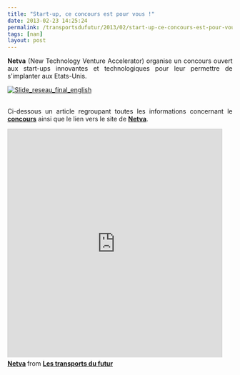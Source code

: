```yaml
---
title: "Start-up, ce concours est pour vous !"
date: 2013-02-23 14:25:24
permalink: /transportsdufutur/2013/02/start-up-ce-concours-est-pour-vous.html
tags: [nan]
layout: post
---
```


<p style="text-align: justify;"><strong>Netva</strong> (New Technology Venture Accelerator) organise un concours ouvert aux start-ups innovantes et technologiques pour leur permettre de s'implanter aux Etats-Unis.</p> <p style="text-align: justify;"> <a class="asset-img-link" href="https://gabrielplassat.github.io/transportsdufutur/wp-content/uploads/sites/6/old/6a0120a66d2ad4970b017c370c63e3970b-pi.jpg" style="display: inline;"><img rel="lightbox[]" alt="Slide_reseau_final_english" border="0" class="asset  asset-image at-xid-6a0120a66d2ad4970b017c370c63e3970b image-full" src="/wp-content/uploads/sites/6/old/6a0120a66d2ad4970b017c370c63e3970b-800wi.jpg" title="Slide_reseau_final_english" /></a><br /><br /></p> <p style="text-align: justify;">Ci-dessous un article regroupant toutes les informations concernant le <a href="http://www.netvafrance.com/index.php?option=com_content&view=article&id=45&Itemid=1028&lang=en" target="_blank"><strong>concours</strong></a> ainsi que le lien vers le site de <a href="http://www.netvafrance.com" target="_blank"><strong>Netva</strong></a>. </p>  <!--more-->   <iframe frameborder="0" height="511" marginheight="0" marginwidth="0" scrolling="no" src="http://www.slideshare.net/slideshow/embed_code/16716683" style="border: 1px solid #CCC; border-width: 1px 1px 0; margin-bottom: 5px;" width="479"> </iframe> <div style="margin-bottom: 5px;"> <strong> <a href="http://www.slideshare.net/transportsdufutur/netva" target="_blank" title="Netva">Netva</a> </strong> from <strong><a href="http://www.slideshare.net/transportsdufutur" target="_blank">Les transports du futur</a></strong> </div>
